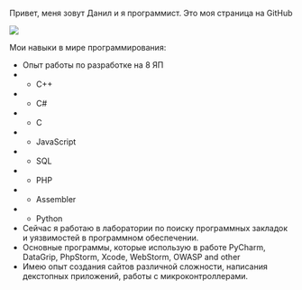 Привет, меня зовут Данил и я программист. Это моя страница на GitHub

![](https://netology-code.github.io/git-homeworks/introduction/assets/logo.png)

Мои навыки в мире программирования:
* Опыт работы по разработке на 8 ЯП
* * C++
* * C#
* * C
* * JavaScript
* * SQL
* * PHP
* * Assembler
* * Python
* Сейчас я работаю в лаборатории по поиску программных закладок и уязвимостей в программном обеспечении.
* Основные программы, которые использую в работе PyCharm, DataGrip, PhpStorm, Xcode, WebStorm, OWASP and other
* Имею опыт создания сайтов различной сложности, написания декстопных приложений, работы с микроконтроллерами.
